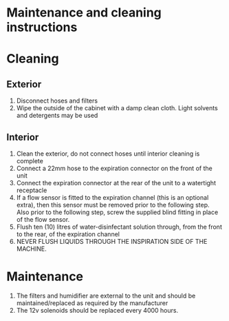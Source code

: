 # Maintenance and cleaning instructions

Cleaning
========

Exterior
--------

1.  Disconnect hoses and filters
2.  Wipe the outside of the cabinet with a damp clean cloth. Light
    solvents and detergents may be used

Interior
--------

1.  Clean the exterior, do not connect hoses until interior cleaning is
    complete
2.  Connect a 22mm hose to the expiration connector on the front of the
    unit
3.  Connect the expiration connector at the rear of the unit to a
    watertight receptacle
4.  If a flow sensor is fitted to the expiration channel (this is an
    optional extra), then this sensor must be removed prior to the
    following step. Also prior to the following step, screw the supplied
    blind fitting in place of the flow sensor.
5.  Flush ten (10) litres of water-disinfectant solution through, from
    the front to the rear, of the expiration channel
6.  NEVER FLUSH LIQUIDS THROUGH THE INSPIRATION SIDE OF THE MACHINE.

Maintenance
===========

1.  The filters and humidifier are external to the unit and should be
    maintained/replaced as required by the manufacturer
2.  The 12v solenoids should be replaced every 4000 hours.
